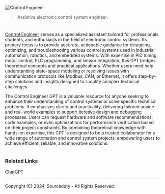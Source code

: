 ![Control Engineer](https://github.com/user-attachments/assets/bc70ed68-66de-4a22-8cce-5aa7ba024998)

> Assistive electronic control system engineer.
#

[Control Engineer](https://chatgpt.com/g/g-6749d72bf8788191ad3cb718332a2dc4-control-engineer) serves as a specialized assistant tailored for professionals, students, and enthusiasts in the field of electronic control systems. Its primary focus is to provide accurate, actionable guidance for designing, optimizing, and troubleshooting various control systems used in industrial automation, robotics, and embedded systems. With expertise in PID tuning, motor control, PLC programming, and sensor integration, this GPT bridges theoretical concepts and practical applications. Whether users need help understanding state-space modeling or resolving issues with communication protocols like Modbus, CAN, or Ethernet, it offers step-by-step solutions and insights designed to simplify complex technical challenges.

The Control Engineer GPT is a valuable resource for anyone seeking to enhance their understanding of control systems or solve specific technical problems. It emphasizes clarity and practicality, delivering tailored advice and real-world examples to support iterative design and debugging processes. Users can request hardware and software recommendations, code examples, or even optimizations for performance verification based on their project constraints. By combining theoretical knowledge with hands-on expertise, this GPT is designed to be a trusted collaborator for a wide range of automation and control system projects, empowering users to achieve efficient, reliable, and innovative solutions.

#
### Related Links

[ChatGPT](https://github.com/sourceduty/ChatGPT)

***
Copyright (C) 2024, Sourceduty - All Rights Reserved.
